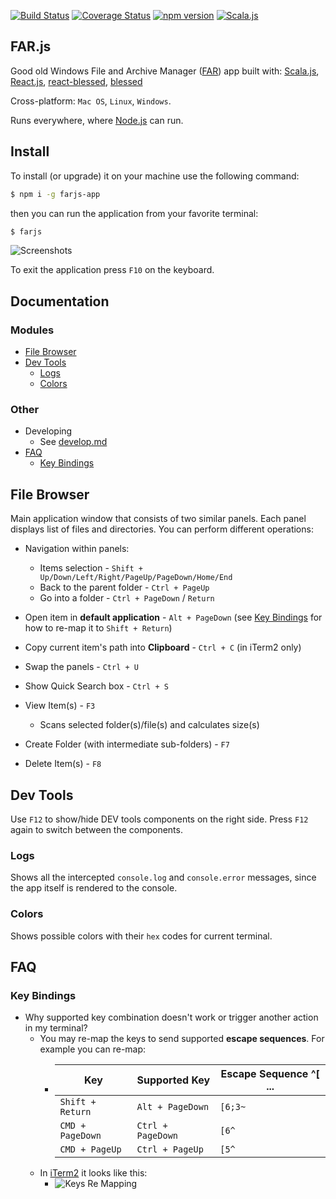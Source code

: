 
[![Build Status](https://travis-ci.com/scommons/far-js.svg?branch=master)](https://travis-ci.com/scommons/far-js)
[![Coverage Status](https://coveralls.io/repos/github/scommons/far-js/badge.svg?branch=master)](https://coveralls.io/github/scommons/far-js?branch=master)
[![npm version](https://img.shields.io/npm/v/farjs-app)](https://www.npmjs.com/package/farjs-app)
[![Scala.js](https://www.scala-js.org/assets/badges/scalajs-0.6.17.svg)](https://www.scala-js.org)

## FAR.js

Good old Windows File and Archive Manager
([FAR](https://farmanager.com/index.php?l=en)) app built with:
  [Scala.js](https://www.scala-js.org/),
  [React.js](https://reactjs.org/),
  [react-blessed](https://github.com/Yomguithereal/react-blessed),
  [blessed](https://github.com/chjj/blessed)

Cross-platform: `Mac OS`, `Linux`, `Windows`.

Runs everywhere, where [Node.js](https://nodejs.org/) can run.

## Install

To install (or upgrade) it on your machine use the following command:

``` bash
$ npm i -g farjs-app
```

then you can run the application from your favorite terminal:

``` bash
$ farjs
```

![Screenshots](https://raw.githubusercontent.com/scommons/far-js/master/docs/images/screenshots.png)

To exit the application press `F10` on the keyboard.

## Documentation

### Modules

- [File Browser](#file-browser)
- [Dev Tools](#dev-tools)
  - [Logs](#logs)
  - [Colors](#colors)

### Other

- Developing
  - See [develop.md](https://github.com/scommons/far-js/blob/master/develop.md)
- [FAQ](#faq)
  - [Key Bindings](#key-bindings)

## File Browser

Main application window that consists of two similar panels.
Each panel displays list of files and directories. You can perform
different operations:

* Navigation within panels:
  * Items selection - `Shift + Up/Down/Left/Right/PageUp/PageDown/Home/End`
  * Back to the parent folder - `Ctrl + PageUp`
  * Go into a folder - `Ctrl + PageDown` / `Return`

* Open item in **default application** - `Alt + PageDown`
  (see [Key Bindings](#key-bindings) for how to re-map it to `Shift + Return`)
* Copy current item's path into **Clipboard** - `Ctrl + C`
  (in iTerm2 only)
* Swap the panels - `Ctrl + U`
* Show Quick Search box - `Ctrl + S`
* View Item(s) - `F3`
  * Scans selected folder(s)/file(s) and calculates size(s)
* Create Folder (with intermediate sub-folders) - `F7`
* Delete Item(s) - `F8`

## Dev Tools

Use `F12` to show/hide DEV tools components on the right side.
Press `F12` again to switch between the components.

### Logs

Shows all the intercepted `console.log` and `console.error` messages,
since the app itself is rendered to the console.

### Colors

Shows possible colors with their `hex` codes for current terminal.

## FAQ

### Key Bindings

* Why supported key combination doesn't work or trigger another
action in my terminal?
  - You may re-map the keys to send supported **escape sequences**.
  For example you can re-map:
    - | Key | Supported Key | Escape Sequence ^[ ... |
      | --- | --- | --- |
      | `Shift + Return` | `Alt + PageDown` | `[6;3~` |
      | `CMD + PageDown` | `Ctrl + PageDown` | `[6^` |
      | `CMD + PageUp` | `Ctrl + PageUp` | `[5^` |
  - In [iTerm2](https://iterm2.com/) it looks like this:
    - ![Keys Re Mapping](https://raw.githubusercontent.com/scommons/far-js/master/docs/images/keys_re_mapping.png)
  
